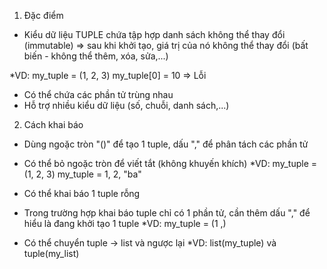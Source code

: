 1. Đặc điểm
- Kiểu dữ liệu TUPLE chứa tập hợp danh sách không thể thay đổi (immutable)
=> sau khi khởi tạo, giá trị của nó không thể thay đổi (bất biến - không thể thêm, xóa, sửa,...)

*VD:
    my_tuple = (1, 2, 3)
    my_tuple[0] = 10    => Lỗi 

- Có thể chứa các phần tử trùng nhau
- Hỗ trợ nhiều kiểu dữ liệu (số, chuỗi, danh sách,...)

2. Cách khai báo
- Dùng ngoặc tròn "()" để tạo 1 tuple, dấu "," để phân tách các phần tử
- Có thể bỏ ngoặc tròn để viết tắt (không khuyến khích)
*VD:
    my_tuple = (1, 2, 3)
    my_tuple = 1, 2, "ba"

- Có thể khai báo 1 tuple rỗng
- Trong trường hợp khai báo tuple chỉ có 1 phần tử, cần thêm dấu "," để hiểu là đang khởi tạo 1 tuple
*VD:
    my_tuple = (1 ,)

- Có thể chuyển tuple -> list và ngược lại
*VD:
    list(my_tuple) và tuple(my_list)